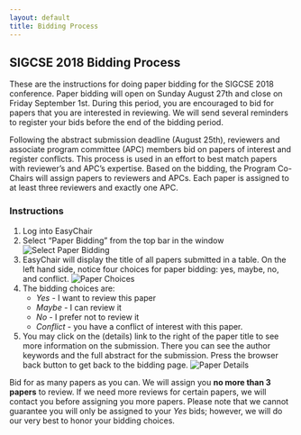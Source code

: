 ```yaml
---
layout: default
title: Bidding Process
---
```


## SIGCSE 2018 Bidding Process

These are the instructions for doing paper bidding for the SIGCSE 2018 conference.  Paper bidding will open on Sunday August 27th and close on Friday September 1st. During this period, you are encouraged to bid for papers that you are interested in reviewing.  We will send several reminders to register your bids before the end of the bidding period.

Following the abstract submission deadline (August 25th), reviewers and associate program committee (APC) members bid on papers of interest and register conflicts. This process is used in an effort to best match papers with reviewer’s and APC’s expertise. Based on the bidding, the Program Co-Chairs will assign papers to reviewers and APCs. Each paper is assigned to at least three reviewers and exactly one APC.

### Instructions

1. Log into EasyChair
2. Select “Paper Bidding” from the top bar in the window
![Select Paper Bidding](/.staging/images/bidding1.png)
3. EasyChair will display the title of all papers submitted in a table. On the left hand side, notice four choices for paper bidding: yes, maybe, no, and conflict.
![Paper Choices](/.staging/images/bidding2.png)
4. The bidding choices are:
    - _Yes_ - I want to review this paper
    - _Maybe_ - I can review it
    - _No_ - I prefer not to review it
    - _Conflict_ - you have a conflict of interest with this paper.
5. You may click on the (details) link to the right of the paper title to see more information on the submission. There you can see the author keywords and the full abstract for the submission. Press the browser back button to get back to the bidding page.
![Paper Details](/.staging/images/bidding3.png)

Bid for as many papers as you can. We will assign you __no more than 3 papers__ to review. If we need more reviews for certain papers, we will contact you before assigning you more papers. Please note that we cannot guarantee you will only be assigned to your _Yes_ bids; however, we will do our very best to honor your bidding choices.